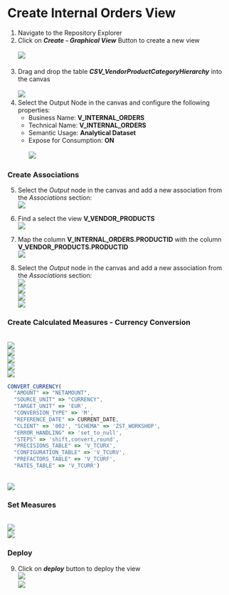 # Create Internal Orders View

1. Navigate to the Repository Explorer
2. Click on <b><i>Create - Graphical View</i></b> Button to create a new view
  <br><br>![](/exercises/ex2/images/create_in_repository_explorer.png)<br><br>
3. Drag and drop the table <b><i>CSV_VendorProductCategoryHierarchy</i></b> into the canvas
  <br><br>![](../images/create_internal_orders_ads_01.png)
4. Select the Output Node in the canvas and configure the following properties:
    - Business Name: <b>V_INTERNAL_ORDERS</b>
    - Technical Name: <b>V_INTERNAL_ORDERS</b>
    - Semantic Usage: <b>Analytical Dataset</b>
    - Expose for Consumption: <b>ON</b>
    <br><br>![](../images/create_internal_orders_ads_02.png)

### Create Associations
5. Select the <i>Output</i> node in the canvas and add a new association from the <i>Associations</i> section: 
<br>![](/exercises/ex4/images/create_internal_orders_ads_05.png)
6. Find a select the view <b>V_VENDOR_PRODUCTS</b>
<br>![](/exercises/ex4/images/create_internal_orders_ads_06.png)

7. Map the column <b>V_INTERNAL_ORDERS.PRODUCTID</b> with the column <b>V_VENDOR_PRODUCTS.PRODUCTID</b>
<br>![](/exercises/ex4/images/create_internal_orders_ads_07.png)

8. Select the <i>Output</i> node in the canvas and add a new association from the <i>Associations</i> section: 
<br>![](/exercises/ex4/images/create_internal_orders_ads_08.png)
<br>![](/exercises/ex4/images/create_internal_orders_ads_09.png)
<br>![](/exercises/ex4/images/create_internal_orders_ads_10.png)
<br>![](/exercises/ex4/images/create_internal_orders_ads_11.png)

### Create Calculated Measures - Currency Conversion
<br>![](/exercises/ex4/images/create_internal_orders_ads_12.png)
<br>![](/exercises/ex4/images/create_internal_orders_ads_13.png)
<br>![](/exercises/ex4/images/create_internal_orders_ads_14.png)
<br>![](/exercises/ex4/images/create_internal_orders_ads_13.png)
<br>![](/exercises/ex4/images/create_internal_orders_ads_15.png)

```javascript
CONVERT_CURRENCY(
  "AMOUNT" => "NETAMOUNT", 
  "SOURCE_UNIT" => "CURRENCY", 
  "TARGET_UNIT" => 'EUR', 
  "CONVERSION_TYPE" => 'M', 
  "REFERENCE_DATE" => CURRENT_DATE, 
  "CLIENT" => '002', "SCHEMA" => 'ZST_WORKSHOP', 
  "ERROR_HANDLING" => 'set_to_null', 
  "STEPS" => 'shift,convert,round', 
  "PRECISIONS_TABLE" => 'V_TCURX', 
  "CONFIGURATION_TABLE" => 'V_TCURV', 
  "PREFACTORS_TABLE" => 'V_TCURF', 
  "RATES_TABLE" => 'V_TCURR')
```

<br>![](/exercises/ex4/images/create_internal_orders_ads_16.png)

### Set Measures

<br>![](/exercises/ex4/images/create_internal_orders_ads_17.png)
<br>![](/exercises/ex4/images/create_internal_orders_ads_18.png)

### Deploy
9. Click on <b><i>deploy</i></b> button to deploy the view
<br>![](/exercises/ex4/images/create_internal_orders_ads_29.png)
<br>![](/exercises/ex4/images/create_internal_orders_ads_30.png)
